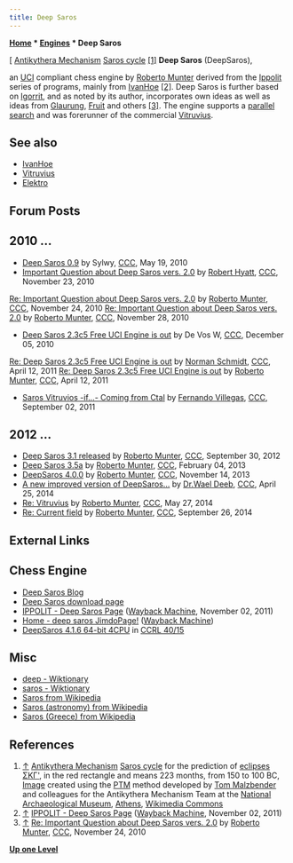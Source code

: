 ```yaml
---
title: Deep Saros
---
```

**[Home](Home "Home") * [Engines](Engines "Engines") * Deep Saros**

\[ [Antikythera Mechanism](https://en.wikipedia.org/wiki/Antikythera_mechanism) [Saros cycle](<https://en.wikipedia.org/wiki/Saros_(astronomy)>) <a id="cite-note-1" href="#cite-ref-1">[1]</a>
**Deep Saros** (DeepSaros),

an [UCI](UCI "UCI") compliant chess engine by [Roberto Munter](Roberto_Munter "Roberto Munter") derived from the [Ippolit](Ippolit "Ippolit") series of programs, mainly from [IvanHoe](IvanHoe "IvanHoe") <a id="cite-note-2" href="#cite-ref-2">[2]</a>.
Deep Saros is further based on [Igorrit](Igorrit "Igorrit"), and as noted by its author, incorporates own ideas as well as ideas from [Glaurung](Glaurung "Glaurung"), [Fruit](Fruit "Fruit") and others <a id="cite-note-3" href="#cite-ref-3">[3]</a>.
The engine supports a [parallel search](Parallel_Search "Parallel Search") and was forerunner of the commercial [Vitruvius](Vitruvius "Vitruvius").

## See also

- [IvanHoe](IvanHoe "IvanHoe")
- [Vitruvius](Vitruvius "Vitruvius")
- [Elektro](Elektro "Elektro")

## Forum Posts

## 2010 ...

- [Deep Saros 0.9](http://www.talkchess.com/forum3/viewtopic.php?f=2&t=34387) by Sylwy, [CCC](CCC "CCC"), May 19, 2010
- [Important Question about Deep Saros vers. 2.0](http://www.talkchess.com/forum3/viewtopic.php?f=2&t=36800) by [Robert Hyatt](Robert_Hyatt "Robert Hyatt"), [CCC](CCC "CCC"), November 23, 2010

[Re: Important Question about Deep Saros vers. 2.0](http://www.talkchess.com/forum3/viewtopic.php?f=2&t=36800&start=11) by [Roberto Munter](Roberto_Munter "Roberto Munter"), [CCC](CCC "CCC"), November 24, 2010
[Re: Important Question about Deep Saros vers. 2.0](http://www.talkchess.com/forum3/viewtopic.php?f=2&t=36800&start=21) by [Roberto Munter](Roberto_Munter "Roberto Munter"), [CCC](CCC "CCC"), November 28, 2010

- [Deep Saros 2.3c5 Free UCI Engine is out](http://www.talkchess.com/forum3/viewtopic.php?f=2&t=36954) by De Vos W, [CCC](CCC "CCC"), December 05, 2010

[Re: Deep Saros 2.3c5 Free UCI Engine is out](http://www.talkchess.com/forum3/viewtopic.php?f=2&t=36954&start=8) by [Norman Schmidt](Norman_Schmidt "Norman Schmidt"), [CCC](CCC "CCC"), April 12, 2011
[Re: Deep Saros 2.3c5 Free UCI Engine is out](http://www.talkchess.com/forum3/viewtopic.php?f=2&t=36954&start=12) by [Roberto Munter](Roberto_Munter "Roberto Munter"), [CCC](CCC "CCC"), April 12, 2011

- [Saros Vitruvios -if...- Coming from Ctal](http://www.talkchess.com/forum3/viewtopic.php?f=2&t=40243) by [Fernando Villegas](Fernando_Villegas "Fernando Villegas"), [CCC](CCC "CCC"), September 02, 2011

## 2012 ...

- [Deep Saros 3.1 released](http://www.talkchess.com/forum3/viewtopic.php?f=2&t=45401) by [Roberto Munter](Roberto_Munter "Roberto Munter"), [CCC](CCC "CCC"), September 30, 2012
- [Deep Saros 3.5a](http://www.talkchess.com/forum3/viewtopic.php?f=2&t=47115) by [Roberto Munter](Roberto_Munter "Roberto Munter"), [CCC](CCC "CCC"), February 04, 2013
- [DeepSaros 4.0.0](http://www.talkchess.com/forum3/viewtopic.php?f=2&t=50067) by [Roberto Munter](Roberto_Munter "Roberto Munter"), [CCC](CCC "CCC"), November 14, 2013
- [A new improved version of DeepSaros...](http://www.talkchess.com/forum3/viewtopic.php?f=2&t=52118) by [Dr.Wael Deeb](index.php?title=Dr.Wael_Deeb&action=edit&redlink=1 "Dr.Wael Deeb (page does not exist)"), [CCC](CCC "CCC"), April 25, 2014
- [Re: Vitruvius](http://www.talkchess.com/forum3/viewtopic.php?f=2&t=52448&start=6) by [Roberto Munter](Roberto_Munter "Roberto Munter"), [CCC](CCC "CCC"), May 27, 2014
- [Re: Current field](http://www.talkchess.com/forum3/viewtopic.php?f=2&t=53770&start=20) by [Roberto Munter](Roberto_Munter "Roberto Munter"), [CCC](CCC "CCC"), September 26, 2014

## External Links

## Chess Engine

- [Deep Saros Blog](http://deep-saros.blogspot.com/)
- [Deep Saros download page](https://digilander.libero.it/taioscacchi/programmi/saros-page.html)
- [IPPOLIT - Deep Saros Page](https://web.archive.org/web/20111102185841/http://ippolit.wikispaces.com:80/Deep+Saros+Page) ([Wayback Machine](https://en.wikipedia.org/wiki/Wayback_Machine), November 02, 2011)
- [Home - deep saros JimdoPage!](https://web.archive.org/web/20120127185005/http://deepsaros.jimdo.com/) ([Wayback Machine](https://en.wikipedia.org/wiki/Wayback_Machine))
- [DeepSaros 4.1.6 64-bit 4CPU](https://ccrl.chessdom.com/ccrl/4040/cgi/engine_details.cgi?match_length=30&each_game=1&print=Details&each_game=1&eng=DeepSaros%204.1.6%2064-bit%204CPU#DeepSaros_4_1_6_64-bit_4CPU) in [CCRL 40/15](CCRL "CCRL")

## Misc

- [deep - Wiktionary](https://en.wiktionary.org/wiki/deep)
- [saros - Wiktionary](https://en.wiktionary.org/wiki/saros)
- [Saros from Wikipedia](https://en.wikipedia.org/wiki/Saros)
- [Saros (astronomy) from Wikipedia](<https://en.wikipedia.org/wiki/Saros_(astronomy)>)
- [Saros (Greece) from Wikipedia](<https://en.wikipedia.org/wiki/Saros_(Greece)>)

## References

1. <a id="cite-ref-1" href="#cite-note-1">↑</a> [Antikythera Mechanism](https://en.wikipedia.org/wiki/Antikythera_mechanism) [Saros cycle](<https://en.wikipedia.org/wiki/Saros_(astronomy)>) for the prediction of [eclipses](https://en.wikipedia.org/wiki/Eclipse) [ΣΚΓ'](<https://en.wikipedia.org/wiki/223_(number)>), in the red rectangle and means 223 months, from 150 to 100 BC, [Image](https://commons.wikimedia.org/wiki/File:Manual2021-X_MOUSSAS_SAROS.jpg) created using the [PTM](https://en.wikipedia.org/wiki/Polynomial_texture_mapping) method developed by [Tom Malzbender](https://sites.google.com/site/tommalzbender/) and colleagues for the Antikythera Mechanism Team at the [National Archaeological Museum](https://en.wikipedia.org/wiki/National_Archaeological_Museum,_Athens), [Athens](https://en.wikipedia.org/wiki/Athens), [Wikimedia Commons](https://en.wikipedia.org/wiki/Wikimedia_Commons)
1. <a id="cite-ref-2" href="#cite-note-2">↑</a> [IPPOLIT - Deep Saros Page](https://web.archive.org/web/20111102185841/http://ippolit.wikispaces.com:80/Deep+Saros+Page) ([Wayback Machine](https://en.wikipedia.org/wiki/Wayback_Machine), November 02, 2011)
1. <a id="cite-ref-3" href="#cite-note-3">↑</a> [Re: Important Question about Deep Saros vers. 2.0](http://www.talkchess.com/forum3/viewtopic.php?f=2&t=36800&start=11) by [Roberto Munter](Roberto_Munter "Roberto Munter"), [CCC](CCC "CCC"), November 24, 2010

**[Up one Level](Engines "Engines")**

